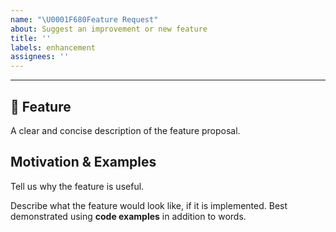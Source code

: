 ```yaml
---
name: "\U0001F680Feature Request"
about: Suggest an improvement or new feature
title: ''
labels: enhancement
assignees: ''
---
```


---

## 🚀 Feature

A clear and concise description of the feature proposal.

## Motivation & Examples

Tell us why the feature is useful.

Describe what the feature would look like, if it is implemented. Best demonstrated using **code examples** in addition to words.
